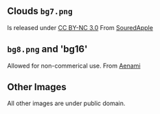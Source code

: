 ## Clouds  `bg7.png`
Is released under [CC BY-NC 3.0](https://creativecommons.org/licenses/by-nc/3.0/) 
From [SouredApple](https://www.newgrounds.com/art/view/souredapple/clouds)
## `bg8.png` and 'bg16'
Allowed for non-commerical use.
From [Aenami](https://www.artstation.com/aenamiart)
## Other Images
All other images are under public domain.
